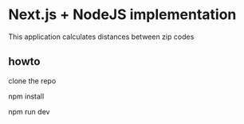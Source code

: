 # Next.js + NodeJS implementation

This application calculates distances between zip codes


## howto

clone the repo

npm install

npm run dev


